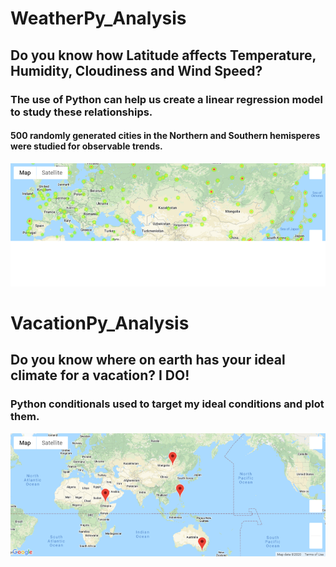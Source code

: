 # WeatherPy_Analysis

## Do you know how Latitude affects Temperature, Humidity, Cloudiness and Wind Speed?  

### The use of Python can help us create a linear regression model to study these relationships.  

#### 500 randomly generated cities in the Northern and Southern hemisperes were studied for observable trends.
![Image showing weatherPy photo](https://github.com/brookecrofts/WeatherPy_Analysis/blob/master/Output_data/VacationPy%20heat%20map.png)


# VacationPy_Analysis

## Do you know where on earth has your ideal climate for a vacation?  I DO!

### Python conditionals used to target my ideal conditions and plot them.
![Image showing weatherPy photo](https://github.com/brookecrofts/WeatherPy_Analysis/blob/master/Output_data/VacationPy%20pin%20map.png)